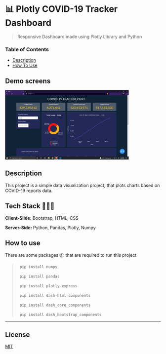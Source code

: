 # 📊 Plotly COVID-19 Tracker Dashboard

> Responsive Dashboard made using Plotly Library and Python

### Table of Contents

- [Description](#description)
- [How To Use](#how-to-use)

## Demo screens

<img src="Screenshot.png" width="400">

## Description

This project is a simple data visualization project, that plots charts based on COVID-19 reports data. 

## Tech Stack 👨🏻‍💻

**Client-Siide:** Bootstrap, HTML, CSS

**Server-Side:** Python, Pandas, Plotly, Numpy


## How to use

There are some packages 📦 that are required to run this project

> ``` pip install numpy```
> 
> ``` pip install pandas```
> 
> ``` pip install plotly-express```
> 
> ``` pip install dash-html-components```
> 
> ``` pip install dash_core_components```
> 
> ``` pip install dash_bootstrap_components```


---

## License

[MIT](https://choosealicense.com/licenses/mit/)
